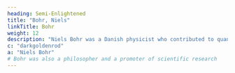 ```yaml
---
heading: Semi-Enlightened
title: "Bohr, Niels"
linkTitle: Bohr
weight: 12
description: "Niels Bohr was a Danish physicist who contributed to quantum theory. He received the Nobel Prize in Physics in 1922"
c: "darkgoldenrod"
a: "Niels Bohr"
# Bohr was also a philosopher and a promoter of scientific research
---
```

